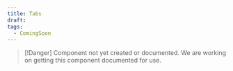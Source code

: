 ```yaml
---
title: Tabs
draft: 
tags:
  - ComingSoon
---
```

> [!Danger] Component not yet created or documented.
> We are working on getting this component documented for use.

